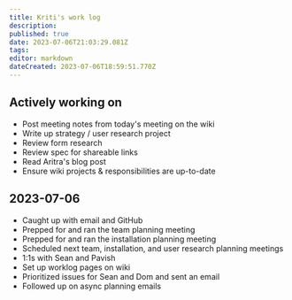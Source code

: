 ```yaml
---
title: Kriti's work log
description: 
published: true
date: 2023-07-06T21:03:29.081Z
tags: 
editor: markdown
dateCreated: 2023-07-06T18:59:51.770Z
---
```


## Actively working on
- Post meeting notes from today's meeting on the wiki
- Write up strategy / user research project
- Review form research
- Review spec for shareable links
- Read Aritra's blog post
- Ensure wiki projects & responsibilities are up-to-date

## 2023-07-06
- Caught up with email and GitHub
- Prepped for and ran the team planning meeting
- Prepped for and ran the installation planning meeting
- Scheduled next team, installation, and user research planning meetings
- 1:1s with Sean and Pavish
- Set up worklog pages on wiki
- Prioritized issues for Sean and Dom and sent an email
- Followed up on async planning emails
